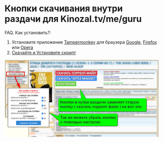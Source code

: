 # Кнопки скачивания внутри раздачи для Kinozal.tv/me/guru

FAQ. Как установить?:
1. Установите приложение [Tampermonkey](https://www.tampermonkey.net) для браузера [Google](https://chrome.google.com/webstore/detail/dhdgffkkebhmkfjojejmpbldmpobfkfo), [Firefox](https://addons.mozilla.org/en-US/firefox/addon/tampermonkey/) или [Opera](https://addons.opera.com/en/extensions/details/tampermonkey-beta/)
2. [Скачайте и Установите скрипт](https://github.com/vovka1992/kinozal-magnet-buttons-inside/raw/main/kinozal-script.user.js)


<img width="1280" alt="Картинка" src="https://github.com/vovka1992/kinozal-knopki-v-nutri/blob/main/image.jpg">
